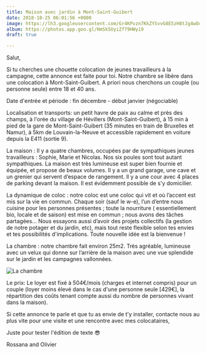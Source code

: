 ```yaml
---
title: Maison avec jardin à Mont-Saint-Guibert
date: 2018-10-25 06:01:56 +0000
image: https://lh3.googleusercontent.com/Gr4KPvzn7KkZYSvvG8E5zH8tJg4wOoznTyYMpdE5sWW-rmdOnYK_i339BWZkqeO24-LmEtRB_8FjyRhsuTSB5euRmOEx2G8T6ZzCObXBP-FP0M08_cUuRtAA3QHLOgNX46NjsIMyPR0=w600
album: https://photos.app.goo.gl/HmSk5UyiZf79HWyi9
draft: true

---
```

Salut,

Si tu cherches une chouette colocation de jeunes travailleurs à la campagne, cette annonce est faite pour toi. Notre chambre se libère dans une colocation à Mont-Saint-Guibert. A priori nous cherchons un couple (ou personne seule) entre 18 et 40 ans.

Date d'entrée et période : fin décembre - début janvier (négociable)

Localisation et transports: un petit havre de paix au calme et près des champs, à l'orée du village de Hévillers (Mont-Saint-Guibert), à 15 min à pied de la gare de Mont-Saint-Guibert (35 minutes en train de Bruxelles et Namur), à 5km de Louvain-la-Neuve et accessible rapidement en voiture depuis la E411 (sortie 9).

La maison : Il y a quatre chambres, occupées par de sympathiques jeunes travailleurs : Sophie, Marie et Nicolas. Nos six poules sont tout autant sympathiques. La maison est très lumineuse est super bien fournie et équipée, et propose de beaux volumes. Il y a un grand garage, une cave et un grenier qui servent d’espace de rangement. Il y a une cour avec 4 places de parking devant la maison. Il est évidemment possible de s'y domicilier.

La dynamique de coloc : notre coloc est une coloc qui vit et où l’accent est mis sur la vie en commun. Chaque soir (sauf le w-e), l’un d’entre nous cuisine pour les personnes présentes ; toute la nourriture ( essentiellement bio, locale et de saison) est mise en commun ; nous avons des tâches partagées... Nous essayons aussi d’avoir des projets collectifs (la gestion de notre potager et du jardin, etc), mais tout reste flexible selon tes envies et tes possibilités d'implications. Toute nouvelle idée est la bienvenue !

La chambre : notre chambre fait environ 25m2. Très agréable, lumineuse avec un velux qui donne sur l’arrière de la maison avec une vue splendide sur le jardin et les campagnes vallonnées.

![](https://lh3.googleusercontent.com/Gr4KPvzn7KkZYSvvG8E5zH8tJg4wOoznTyYMpdE5sWW-rmdOnYK_i339BWZkqeO24-LmEtRB_8FjyRhsuTSB5euRmOEx2G8T6ZzCObXBP-FP0M08_cUuRtAA3QHLOgNX46NjsIMyPR0=w600 "La chambre")

Le prix: Le loyer est fixé à 504€/mois (charges et internet compris) pour un couple (loyer moins élevé dans le cas d'une personne seule \[429€\], la répartition des coûts tenant compte aussi du nombre de personnes vivant dans la maison).

Si cette annonce te parle et que tu as envie de t’y installer, contacte nous au plus vite pour une visite et une rencontre avec mes colocataires,

Juste pour tester l'édition de texte 😎

Rossana and Olivier